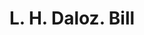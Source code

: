 ---
doi: 10.7916/D85M7HRH
date_other: '1880'
date_other_textual: 1880-1889
form: printed ephemera
genre:
- Invoices
name:
- L. H. Daloz
object_in_context_url: https://biggert.cul.columbia.edu/items/view/ave_biggert_00414
subject_hierarchical_geographic:
- Boston, Massachusetts, United States
subject_name:
- L. H. Daloz
title: L. H. Daloz. Bill
sort_title: L. H. Daloz. Bill
call_number: ave_biggert_00414
coordinates:
- 42.35805555555556,-71.06361111111111
pid: ave_biggert_00414
identifiers: ave_biggert_00414
thumbnail: https://derivativo-3.library.columbia.edu/iiif/2/ldpd:344119/full/!256,256/0/native.jpg
permalink: /biggert/ave_biggert_00414/
layout: iiif-image-page
---